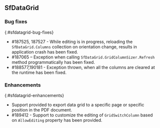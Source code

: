 ## SfDataGrid

### Bug fixes
{:#sfdatagrid-bug-fixes}

* \#187525, 187527 - While editing is in progress, reloading the `SfDataGrid.Columns` collection on orientation change, results in application crash has been fixed.
* \#187065 – Exception when calling `SfDataGrid.GridColumnSizer.Refresh` method programmatically has been fixed.
* \#188577,190181 - Exception thrown, when all the columns are cleared at the runtime has been fixed. 

### Enhancements
{:#sfdatagrid-enhancements}

* Support provided to export data grid to a specific page or specific position in the PDF document.
* \#189412 - Support to customize the editing of `GridSwitchColumn` based on `AllowEditing` property has been provided.

